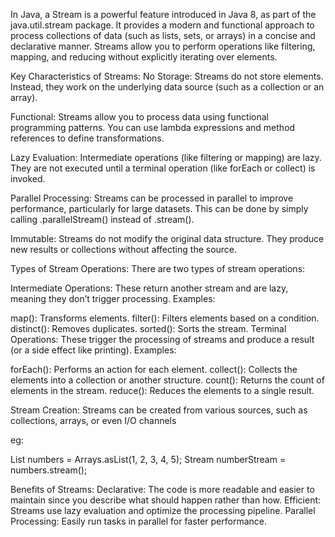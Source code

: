 In Java, a Stream is a powerful feature introduced in Java 8, as part of the java.util.stream package. It provides a modern and functional approach to process collections of data (such as lists, sets, or arrays) in a concise and declarative manner. Streams allow you to perform operations like filtering, mapping, and reducing without explicitly iterating over elements.

Key Characteristics of Streams:
No Storage: Streams do not store elements. Instead, they work on the underlying data source (such as a collection or an array).

Functional: Streams allow you to process data using functional programming patterns. You can use lambda expressions and method references to define transformations.

Lazy Evaluation: Intermediate operations (like filtering or mapping) are lazy. They are not executed until a terminal operation (like forEach or collect) is invoked.

Parallel Processing: Streams can be processed in parallel to improve performance, particularly for large datasets. This can be done by simply calling .parallelStream() instead of .stream().

Immutable: Streams do not modify the original data structure. They produce new results or collections without affecting the source.

Types of Stream Operations:
There are two types of stream operations:

Intermediate Operations: These return another stream and are lazy, meaning they don’t trigger processing. Examples:

map(): Transforms elements.
filter(): Filters elements based on a condition.
distinct(): Removes duplicates.
sorted(): Sorts the stream.
Terminal Operations: These trigger the processing of streams and produce a result (or a side effect like printing). Examples:

forEach(): Performs an action for each element.
collect(): Collects the elements into a collection or another structure.
count(): Returns the count of elements in the stream.
reduce(): Reduces the elements to a single result.

Stream Creation:
Streams can be created from various sources, such as collections, arrays, or even I/O channels

eg:

List<Integer> numbers = Arrays.asList(1, 2, 3, 4, 5);
Stream<Integer> numberStream = numbers.stream();


Benefits of Streams:
Declarative: The code is more readable and easier to maintain since you describe what should happen rather than how.
Efficient: Streams use lazy evaluation and optimize the processing pipeline.
Parallel Processing: Easily run tasks in parallel for faster performance.
